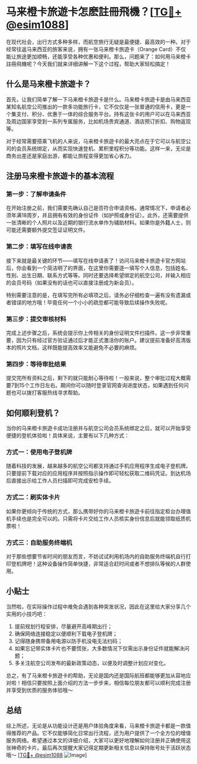 # 马来橙卡旅遊卡怎麽註冊飛機？[[TG💪+ @esim1088](https://t.me/s/esim1088)]

在现代社会，出行方式多种多样，而航空旅行无疑是最便捷、最高效的一种。对于经常往返马来西亚的旅客来说，拥有一张马来橙卡旅遊卡（Orange Card）不仅能让旅途更加顺畅，还能享受各种优惠和便利。那么，问题来了：如何用马来橙卡註冊飛機呢？今天我们就来详细讲解一下这个过程，帮助大家轻松搞定！

## 什么是马来橙卡旅遊卡？

首先，让我们简单了解一下马来橙卡旅遊卡是什么。马来橙卡旅遊卡是由马来西亚某知名航空公司推出的一款多功能旅行卡，它不仅仅是一张普通的信用卡，更是一个集支付、积分、优惠于一体的综合服务平台。持有这张卡的用户可以在马来西亚及周边国家享受到一系列专属服务，比如机场贵宾通道、酒店预订折扣、购物返现等。

对于经常需要搭乘飞机的人来说，马来橙卡旅遊卡的最大亮点在于它可以与航空公司的会员系统绑定，从而实现快速登机、累积里程积分等功能。这样一来，无论是商务出差还是家庭出游，都能让旅程变得更加省心省力。

## 注册马来橙卡旅遊卡的基本流程

### 第一步：了解申请条件

在开始注册之前，我们需要先确认自己是否符合申请资格。通常情况下，申请者必须年满18周岁，并且拥有有效的身份证件（如护照或身份证）。此外，还需要提供一张清晰的个人照片以及近期的银行流水单作为辅助材料。如果你是外籍人士，则可能还需要额外提交签证证明文件。

### 第二步：填写在线申请表

接下来就是最关键的环节——填写在线申请表了！访问马来橙卡旅遊卡官方网站后，你会看到一个简洁明了的界面，在这里你需要逐一填写个人信息，包括姓名、性别、出生日期、联系方式等等。同时还要选择希望绑定的航空公司，并输入相应的会员号码（如果没有的话也可以直接注册成为新会员）。

特别需要注意的是，在填写完所有必填项之后，请务必仔细检查一遍有没有遗漏或者错误的地方哦！毕竟任何一个小小的疏忽都可能导致后续操作失败呢。

### 第三步：提交审核材料

完成上述步骤之后，系统会提示你上传相关的身份证明文件扫描件。这一步非常重要，因为只有经过官方验证通过后才能正式激活你的账户。建议提前准备好高清版本的照片文档，这样既能提高效率又能避免不必要的麻烦。

### 第四步：等待审批结果

提交完所有资料之后，剩下的就只能耐心等待啦！一般来说，整个审批过程大概需要7到15个工作日左右。期间你可以随时登录官网查询进度状态，如果遇到任何问题也可以拨打客服热线寻求帮助。

## 如何顺利登机？

当你的马来橙卡旅遊卡成功注册并与航空公司会员系统绑定之后，就可以开始享受便捷的登机体验啦！具体来说，主要有以下几种方式：

### 方式一：使用电子登机牌

随着科技的发展，越来越多的航空公司都支持通过手机应用程序生成电子登机牌。只要提前下载对应的应用程序并按照指示操作即可轻松获取二维码凭证。到达机场后直接出示给工作人员扫描即可完成安检手续。

### 方式二：刷实体卡片

如果你更倾向于传统的方式，那么携带好你的马来橙卡旅遊卡前往指定柜台办理值机手续也是完全可以的。只需将卡片交给工作人员核实身份信息后就能领取纸质机票啦！

### 方式三：自助服务终端机

对于那些想要节省时间的朋友而言，不妨试试利用机场内的自助服务终端机自行打印登机牌吧！这种设备操作简单快捷，非常适合赶时间或者不想排队等候的人群使用。

## 小贴士

当然啦，在实际操作过程中难免会遇到各种突发状况，因此在这里给大家分享几个实用的小技巧吧：

1. 提前规划行程安排，尽量避开高峰期出行；
2. 确保网络连接稳定以便顺利下载电子登机牌；
3. 记得随身携带备用电源以防手机没电无法扫码；
4. 如果忘记带实体卡片也不要慌张，大多数情况下仅需出示身份证件就能解决问题；
5. 多关注航空公司发布的最新政策动态，以便及时调整计划应对变化。

总之，有了马来橙卡旅遊卡的帮助，无论是国内还是国际航班都能够更加从容地应对啦！相信只要按照上面介绍的方法一步步来，相信每位朋友都可以顺利完成注册并享受到优质的服务体验哦～

## 总结

综上所述，无论是从功能设计还是用户体验角度来看，马来橙卡旅遊卡都是一款值得推荐的产品。它不仅能够简化日常出行流程，还为用户提供了一个全方位的增值服务网络。希望通过本文的详细介绍，大家可以更好地理解如何注册并正确使用这张神奇的卡片。最后再次提醒大家记得定期更新相关信息以保持账号处于活跃状态哦～ [[TG💪+ @esim1088](https://t.me/s/esim1088) ![Image](https://i.postimg.cc/4NQfJmqS/Snipaste-2025-05-13-00-14-12.png)]